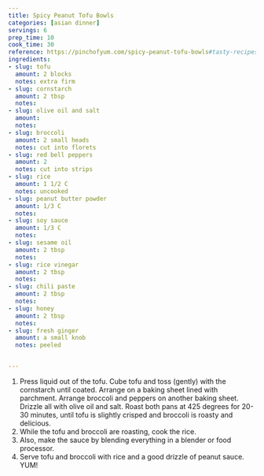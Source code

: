 ```yaml
---
title: Spicy Peanut Tofu Bowls
categories: [asian dinner]
servings: 6
prep_time: 10
cook_time: 30
reference: https://pinchofyum.com/spicy-peanut-tofu-bowls#tasty-recipes-56991
ingredients:
- slug: tofu
  amount: 2 blocks
  notes: extra firm
- slug: cornstarch
  amount: 2 tbsp
  notes:
- slug: olive oil and salt
  amount:
  notes:
- slug: broccoli
  amount: 2 small heads
  notes: cut into florets
- slug: red bell peppers
  amount: 2
  notes: cut into strips
- slug: rice
  amount: 1 1/2 C
  notes: uncooked
- slug: peanut butter powder
  amount: 1/3 C
  notes:
- slug: soy sauce
  amount: 1/3 C
  notes:
- slug: sesame oil
  amount: 2 tbsp
  notes:
- slug: rice vinegar
  amount: 2 tbsp
  notes:
- slug: chili paste
  amount: 2 tbsp
  notes:
- slug: honey
  amount: 2 tbsp
  notes:
- slug: fresh ginger
  amount: a small knob
  notes: peeled


---
```


1. Press liquid out of the tofu. Cube tofu and toss (gently) with the cornstarch until coated. Arrange on a baking sheet lined with parchment. Arrange broccoli and peppers on another baking sheet. Drizzle all with olive oil and salt. Roast both pans at 425 degrees for 20-30 minutes, until tofu is slightly crisped and broccoli is roasty and delicious.
2. While the tofu and broccoli are roasting, cook the rice.
3. Also, make the sauce by blending everything in a blender or food processor.
4. Serve tofu and broccoli with rice and a good drizzle of peanut sauce. YUM!
